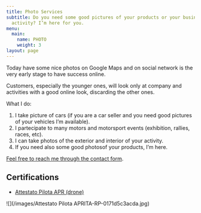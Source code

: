 ```yaml
---
title: Photo Services
subtitle: Do you need some good pictures of your products or your business
  activity? I’m here for you.
menu:
  main:
    name: PHOTO
    weight: 3
layout: page
---
```

Today have some nice photos on Google Maps and on social network is the very early stage to have success online.

Customers, especially the younger ones, will look only at company and activities with a good online look, discarding the other ones.

What I do:

1. I take picture of cars (if you are a car seller and you need good pictures of your vehicles I’m available).
2. I partecipate to many motors and motorsport events (exhibition, rallies, races, etc).
3. I can take photos of the exterior and interior of your activity.
4. If you need also some good photosof your products, I’m here.

[Feel free to reach me through the contact form](https://franzpisto.com/contact/).

## Certifications

* [Attestato Pilota APR (drone)](https://franzpisto.com/Attestato%20Pilota%20APRITA-RP-0171d5c3acda.pdf)

![](/images/Attestato Pilota APRITA-RP-0171d5c3acda.jpg)